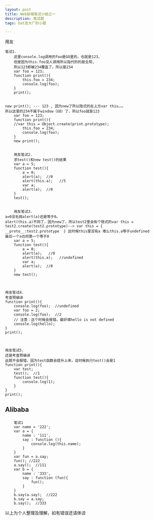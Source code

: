 ```yaml
---
layout: post
title: Web前端笔试小结之一
description: 笔试题
tags: bat及大厂的小题

---
```


﻿用友

	笔试1.
		这里console.log调用的foo是GO里的，也就是123，
		但是因为this.foo没人调用所以指代的的是全局,
		所以123即被234覆盖了，所以是234  
		var foo = 123;
		function print(){
			this.foo = 234;
			console.log(foo);
		}
		print();


	new print(); --- 123 , 因为new了所以隐式的在上方var this。。。
	所以这里的234不属于window（GO）了，所以foo就是123
		var foo = 123;
		function print(){
		//var this = Object.create(print.prototype);
			this.foo = 234;
			console.log(foo);
		}
		new print();


		用友笔试2.
		求test()和new test()的结果
		var a = 5;
		function test(){
			a = 0;
			alert(a);  //0
			alert(this.a);   //5
			var a;
			alert(a);  //0
		}
		test();


		用友笔试3.
	a=0没毛病alert(a)还是等于0。
	alert(this.a)不同了，因为new了，所以test2里会有个隐式的var this = test2.create(test2.prototype)--> var this = {  __proto__:test2.prototype  } 这时候this里没有a 难么this.a等于undefined
	最后一个a也同第一个等于0
		var a = 5;
		function test(){
			a = 0;
			alert(a);   //0
			alert(this.a);   //undefined
			var a;
			alert(a);  //0
		}
		new test();



	用友笔试4.
	考查预编译
	function print(){
		console.log(foo);  //undefined
		var foo = 2;
		console.log(foo);  //2
		// 注意：这个时候会报错，最好填hello is not defined
		console.log(hello);  
	}
	print();



	用友笔试5.
	还是考查预编译
	此题不会报错，因为test函数会提升上来，这时候执行test()会是1
	function print(){
		var test;
		test();  //1
		function test(){
			console.log(1);
		}
	}
	print();




<h2><p>Alibaba</p></h2>

		笔试1
		var name = '222';
		var a = {
			name : '111',
			say : function (){
				console.log(this.name);
			}
		}
		var fun = a.say;
		fun(); //222
		a.say();  //111
		var b = {
			name : '333',
			say : function (fun){
				fun();
			}
		}
		b.say(a.say);  //222
		b.say = a.say;  
		b.say();  //333


<p>以上为个人整理及理解，如有错误还请体谅</p>
